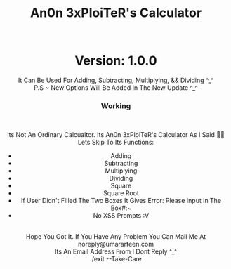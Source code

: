 <center><h1>An0n 3xPloiTeR's Calculator</h1><br>
		<h1>Version: 1.0.0</h1>
<p>It Can Be Used For Adding, Subtracting, Multiplying, && Dividing ^_^<br>P.S ~ New Options Will Be Added In The New Update ^_^ <br></p>
<h3>Working</h3><br>
<p>
    Its Not An Ordinary Calcualtor. Its An0n 3xPloiTeR's Calculator As I Said 🙂😎<br>Lets Skip To Its Functions:
    <ul>
        <li>Adding</li>
        <li>Subtracting</li>
        <li>Multiplying</li>
        <li>Dividing</li>
        <li>Square</li>
        <li>Square Root</li>
        <li>If User Didn't Filled The Two Boxes It Gives Error: Please Input in The Box#:~</li>
        <li>No XSS Prompts :V </li>
    </ul>
    <br>
    Hope You Got It.
    If You Have Any Problem You Can Mail Me At <br>noreply@umararfeen.com<br>Its An Email Address From I Dont Reply ^_^<br>./exit --Take-Care<br>
</p>
</center>
